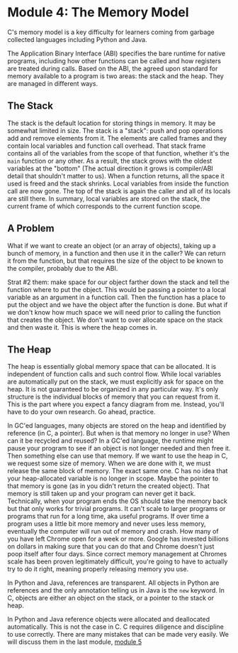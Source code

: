 # Module 4: The Memory Model

C's memory model is a key difficulty for learners coming from garbage collected languages including Python and Java.

The Application Binary Interface (ABI) specifies the bare runtime for native programs, including how other functions can be called and how registers are treated during calls. Based on the ABI, the agreed upon standard for memory available to a program is two areas: the stack and the heap. They are managed in different ways.

## The Stack

The stack is the default location for storing things in memory. It may be somewhat limited in size. The stack is a "stack": push and pop operations add and remove elements from it. The elements are called frames and they contain local variables and function call overhead. That stack frame contains all of the variables from the scope of that function, whether it's the `main` function or any other. As a result, the stack grows with the oldest variables at the "bottom" (The actual direction it grows is compiler/ABI detail that shouldn't matter to us). When a function returns, all the space it used is freed and the stack shrinks. Local variables from inside the function call are now gone. The top of the stack is again the caller and all of its locals are still there. In summary, local variables are stored on the stack, the current frame of which corresponds to the current function scope.

## A Problem

What if we want to create an object (or an array of objects), taking up a bunch of memory, in a function and then use it in the caller? We can return it from the function, but that requires the size of the object to be known to the compiler, probably due to the ABI.

Strat #2 them: make space for our object farther down the stack and tell the function where to put the object. This would be passing a pointer to a local variable as an argument in a function call. Then the function has a place to put the object and we have the object after the function is done. But what if we don't know how much space we will need prior to calling the function that creates the object. We don't want to over allocate space on the stack and then waste it. This is where the heap comes in.

## The Heap

The heap is essentially global memory space that can be allocated. It is independent of function calls and such control flow. While local variables are automatically put on the stack, we must explicitly ask for space on the heap. It is not guaranteed to be organized in any particular way. It's only structure is the individual blocks of memory that you can request from it. This is the part where you expect a fancy diagram from me. Instead, you'll have to do your own research. Go ahead, practice.

In GC'ed languages, many objects are stored on the heap and identified by reference (in C, a pointer). But when is that memory no longer in use? When can it be recycled and reused? In a GC'ed language, the runtime might pause your program to see if an object is not longer needed and then free it. Then something else can use that memory. If we want to use the heap in C, we request some size of memory. When we are done with it, we must release the same block of memory. The exact same one. C has no idea that your heap-allocated variable is no longer in scope. Maybe the pointer to that memory is gone (as in you didn't return the created object). That memory is still taken up and your program can never get it back. Technically, when your program ends the OS should take the memory back but that only works for trivial programs. It can't scale to larger programs or programs that run for a long time, aka useful programs. If over time a program uses a little bit more memory and never uses less memory, eventually the computer will run out of memory and crash. How many of you have left Chrome open for a week or more. Google has invested billions on dollars in making sure that you can do that and Chrome doesn't just poop itself after four days. Since correct memory management at Chromes scale has been proven legitimately difficult, you're going to have to actually try to do it right, meaning properly releasing memory you use.

In Python and Java, references are transparent. All objects in Python are references and the only annotation telling us in Java is the `new` keyword. In C, objects are either an object on the stack, or a pointer to the stack or heap.

In Python and Java reference objects were allocated and deallocated automatically. This is not the case in C. C requires diligence and discipline to use correctly. There are many mistakes that can be made very easily. We will discuss them in the last module, [module 5](../mod5/README.md)
